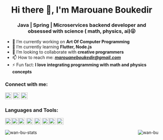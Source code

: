 <h1 align="center">Hi there 👋, I'm Marouane Boukedir</h1>
<h3 align="center">Java | Spring | Microservices backend developer and obsessed with science ( math, physics, ai)😜</h3>

- 🔭 I’m currently working on **Art Of Computer Programming**
- 🌱 I’m currently learning **Flutter, Node.js**
- 👯 I’m looking to collaborate with **creative programmers**
- 📫 How to reach me: ***marouaneboukedir@gmail.com***
- ⚡ Fun fact: **I love integrating programming with math and physics concepts**

### **Connect with me:**
<a href="https://www.linkedin.com/in/marouane-boukedir-142156109/" target="blank"><img src="https://camo.githubusercontent.com/609be48e654a9c8aed1660c2596b04f09ed13aee/68747470733a2f2f63646e2e6a7364656c6976722e6e65742f6e706d2f73696d706c652d69636f6e7340332e302e312f69636f6e732f6c696e6b6564696e2e737667" alt="marouane boukedir linkedin" height="22" width="22" /></a>
<a href="https://www.facebook.com/marouane.boukedir/" target="blank"><img src="https://img2.freepng.fr/20180421/okw/kisspng-computer-icons-logo-facebook-black-and-white-simplicity-5adb7dd77cada9.1355477415243340395107.jpg" alt="marouane boukedir facebook" height="22" width="22" /></a>
<a href="https://www.youtube.com/channel/UCmzs6gSkY84h4qP0BrLRcjg?view_as=subscriber" target="blank"><img src="https://cdn.jsdelivr.net/npm/simple-icons@3.0.1/icons/youtube.svg" alt="ucjm7i4g4z7zgcja_hkhlcvw" height="22" width="22" /></a>
<br />
### Languages and Tools:

<p align="left"><img src="https://devicons.github.io/devicon/devicon.git/icons/java/java-original-wordmark.svg" alt="java" width="22" height="22"/><img src="https://devicons.github.io/devicon/devicon.git/icons/nodejs/nodejs-original-wordmark.svg" alt="nodejs" width="22" height="22"/><img src="https://www.vectorlogo.zone/logos/dartlang/dartlang-icon.svg" alt="dart" width="22" height="22"/> <img src="https://www.vectorlogo.zone/logos/firebase/firebase-icon.svg" alt="firebase" width="22" height="22"/> <img src="https://www.vectorlogo.zone/logos/flutterio/flutterio-icon.svg" alt="flutter" width="22" height="22"/> <img src="https://www.vectorlogo.zone/logos/git-scm/git-scm-icon.svg" alt="git" width="22" height="22"/><img src="https://devicons.github.io/devicon/devicon.git/icons/mysql/mysql-original-wordmark.svg" alt="mysql" width="22" height="22"/> <img src="https://devicons.github.io/devicon/devicon.git/icons/postgresql/postgresql-original-wordmark.svg" alt="postgresql" width="22" height="22"/></p>

<p><img align="left" src="https://github-readme-stats.vercel.app/api/top-langs/?username=wan-bu&layout=compact&hide=html" alt="wan-bu-stats" /></p>
<p>&nbsp;<img align="right" src="https://github-readme-stats.vercel.app/api?username=wan-bu&show_icons=true" alt="wan-bu" /></p>
